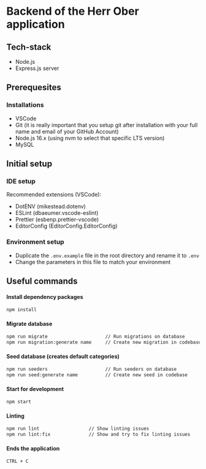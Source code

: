 # Backend of the Herr Ober application

## Tech-stack

- Node.js
- Express.js server

## Prerequesites

### Installations

- VSCode
- Git (it is really important that you setup git after installation with your full name and email of your GitHub Account)
- Node.js 16.x (using nvm to select that specific LTS version)
- MySQL

## Initial setup

### IDE setup

Recommended extensions (VSCode):

- DotENV (mikestead.dotenv)
- ESLint (dbaeumer.vscode-eslint)
- Prettier (esbenp.prettier-vscode)
- EditorConfig (EditorConfig.EditorConfig)

### Environment setup

- Duplicate the `.env.example` file in the root directory and rename it to `.env`
- Change the parameters in this file to match your environment

## Useful commands

#### Install dependency packages
```bash
npm install
```

#### Migrate database
```bash
npm run migrate                     // Run migrations on database
npm run migration:generate name     // Create new migration in codebase
```

#### Seed database (creates default categories)
```bash
npm run seeders                     // Run seeders on database
npm run seed:generate name          // Create new seed in codebase
```

#### Start for development
```bash
npm start
```

#### Linting
```bash
npm run lint                  // Show linting issues
npm run lint:fix              // Show and try to fix linting issues
```

#### Ends the application
```
CTRL + C
```
